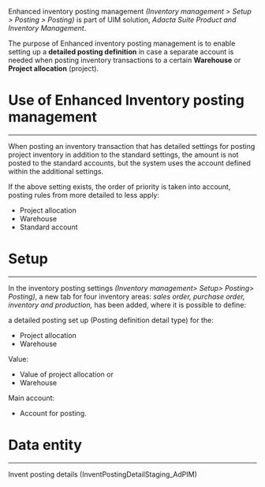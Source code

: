 Enhanced inventory posting management _(Inventory management > Setup > Posting > Posting)_ is part of UIM solution, _Adacta Suite Product and Inventory Management_. 

The purpose of Enhanced inventory posting management is to enable setting up a **detailed posting definition** in case a separate account is needed when posting inventory transactions to a certain **Warehouse** or **Project allocation** (project). 

# Use of Enhanced Inventory posting management
---
When posting an inventory transaction that has detailed settings for posting project inventory in addition to the standard settings, the amount is not posted to the standard accounts, but the system uses the account defined within the additional settings. 

If the above setting exists, the order of priority is taken into account, posting rules from more detailed to less apply:
- Project allocation
- Warehouse
- Standard account

# Setup
---
In the inventory posting settings _(Inventory management> Setup> Posting> Posting)_, a new tab for four inventory areas: _sales order, purchase order, inventory _and_ production,_ has been added, where it is possible to define:

a detailed posting set up (Posting definition detail type) for the:
- Project allocation
- Warehouse 

Value:
- Value of project allocation or
- Warehouse

Main account:
- Account for posting.

# Data entity
---
Invent posting details (InventPostingDetailStaging_AdPIM)
